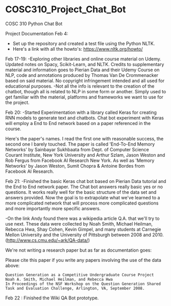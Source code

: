 # COSC310_Project_Chat_Bot
 COSC 310 Python Chat Bot
 
Project Documentation
Feb 4:
- Set up the repository and created a test file using the Python NLTK.
- Here's a link with all the howto's:
  https://www.nltk.org/howto/

Feb 17-19:
-Exploring other libraries and online course material on Udemy.
Updated notes on Spacy, Scikit-Learn, and NLTK. 
Credits to supplementary material and information goes to Pierian Data and their Udemy Course on NLP, code and annotations produced by Thomas Van De Crommenacker based on said material.
No copyright infringement intended and all used for educational purposes.
-Not all the info is relevant to the creation of the chatbot, though all is related to NLP in some form or another. Simply used to get familiar with the material, platforms and frameworks we want to use for the project.

Feb 20:
-Started Experimentation with a library called Keras for creating RNN models to generate text and chatbots.
 Chat bot experiment with Keras will employ a End to End network based on a paper referenced in the course. 
 
 Here's the paper's names. I read the first one with reasonable success, the second one I barely touched.
 The paper is called 'End-To-End Memory Networks' by Sainbayar Sukhbaata from Dept. of Computer Science Courant Institute, New York University and Arthur Szlam, Jason Weston and Rob Fergus from Facebook AI Research New York. 
 As well as 'Memory Networks' by Jason Weston, Sumit Chopra & Antoine Bordes from Facebook AI Research.

Feb 21:
-Finished the basic Keras chat bot based on Pierian Data tutorial and the End to End network paper. The Chat bot answers
really basic yes or no questions. It works really well for the basic structure of the data set and answers provided. 
 Now the goal is to extrapolate what we've learned to a more complicated network that will process more complicated questions and more importantly more specific answers. 

-On the link Andy found there was a wikipedia article Q.A. that we'll try to use next.
These data were collected by Noah Smith, Michael Heilman, Rebecca Hwa, Shay Cohen, Kevin Gimpel, and many students at Carnegie Mellon University and the University of Pittsburgh between 2008 and 2010. (http://www.cs.cmu.edu/~ark/QA-data/)

We're not writing a research paper but as far as documentation goes:

Please cite this paper if you write any papers involving the use of the data above:

    Question Generation as a Competitive Undergraduate Course Project
    Noah A. Smith, Michael Heilman, and Rebecca Hwa
    In Proceedings of the NSF Workshop on the Question Generation Shared Task and Evaluation Challenge, Arlington, VA, September 2008. 
    
Feb 22 : Finished the Wiki QA Bot prototype.